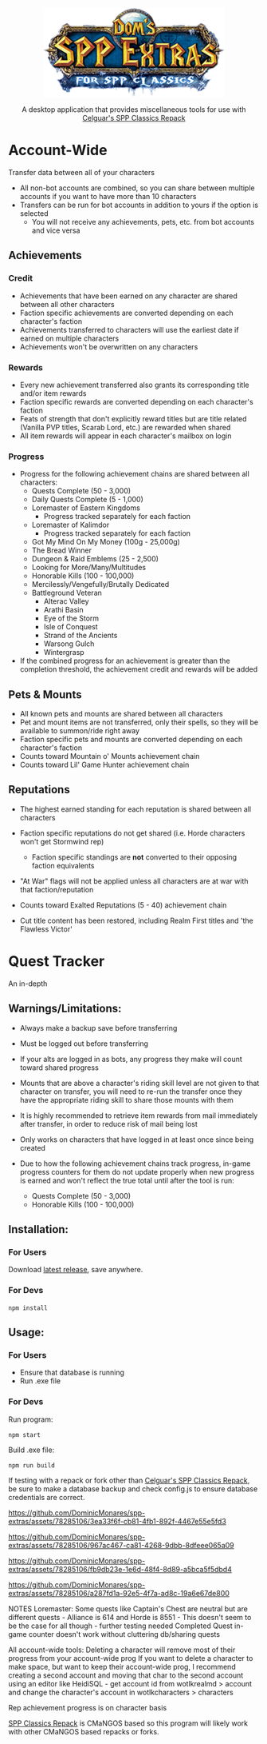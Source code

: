<div align="center">
  <img
    src="https://github.com/DominicMonares/spp-extras/blob/main/assets/logos/main.png"
    width="363"
    height="177"
  />
  <p>
    A desktop application that provides miscellaneous tools for use with
    <a href="https://github.com/celguar/spp-classics-cmangos">
      Celguar's SPP Classics Repack
    </a>
  </p>
</div>

# Account-Wide
Transfer data between all of your characters
  - All non-bot accounts are combined, so you can share between multiple accounts if you want to have more than 10 characters
  - Transfers can be run for bot accounts in addition to yours if the option is selected
    - You will not receive any achievements, pets, etc. from bot accounts and vice versa

## Achievements
### Credit
  - Achievements that have been earned on any character are shared between all other characters
  - Faction specific achievements are converted depending on each character's faction
  - Achievements transferred to characters will use the earliest date if earned on multiple characters
  - Achievements won't be overwritten on any characters

### Rewards
  - Every new achievement transferred also grants its corresponding title and/or item rewards
  - Faction specific rewards are converted depending on each character's faction
  - Feats of strength that don't explicitly reward titles but are title related (Vanilla PVP titles, Scarab Lord, etc.) are rewarded when shared
  - All item rewards will appear in each character's mailbox on login 

### Progress
  - Progress for the following achievement chains are shared between all characters:
    - Quests Complete (50 - 3,000)
    - Daily Quests Complete (5 - 1,000)
    - Loremaster of Eastern Kingdoms
      - Progress tracked separately for each faction
    - Loremaster of Kalimdor
      - Progress tracked separately for each faction
    - Got My Mind On My Money (100g - 25,000g)
    - The Bread Winner
    - Dungeon & Raid Emblems (25 - 2,500)
    - Looking for More/Many/Multitudes
    - Honorable Kills (100 - 100,000)
    - Mercilessly/Vengefully/Brutally Dedicated
    - Battleground Veteran
      - Alterac Valley
      - Arathi Basin
      - Eye of the Storm
      - Isle of Conquest
      - Strand of the Ancients
      - Warsong Gulch
      - Wintergrasp
  - If the combined progress for an achievement is greater than the completion threshold, the achievement credit and rewards will be added

## Pets & Mounts
  - All known pets and mounts are shared between all characters
  - Pet and mount items are not transferred, only their spells, so they will be available to summon/ride right away
  - Faction specific pets and mounts are converted depending on each character's faction
  - Counts toward Mountain o' Mounts achievement chain
  - Counts toward Lil' Game Hunter achievement chain

## Reputations
  - The highest earned standing for each reputation is shared between all characters
  - Faction specific reputations do not get shared (i.e. Horde characters won't get Stormwind rep)
    - Faction specific standings are **not** converted to their opposing faction equivalents
  - "At War" flags will not be applied unless all characters are at war with that faction/reputation
  - Counts toward Exalted Reputations (5 - 40) achievement chain
  
- Cut title content has been restored, including Realm First titles and 'the Flawless Victor'


# Quest Tracker
An in-depth 


## Warnings/Limitations:
  - Always make a backup save before transferring
  - Must be logged out before transferring
  - If your alts are logged in as bots, any progress they make will count toward shared progress
  - Mounts that are above a character's riding skill level are not given to that character on transfer, you will need to re-run the transfer once they have the appropriate riding skill to share those mounts with them
  - It is highly recommended to retrieve item rewards from mail immediately after transfer, in order to reduce risk of mail being lost
  - Only works on characters that have logged in at least once since being created

  - Due to how the following achievement chains track progress, in-game progress counters for them do not update properly when new progress is earned and won't reflect the true total until after the tool is run:
      - Quests Complete (50 - 3,000)
      - Honorable Kills (100 - 100,000)



## Installation:
### For Users
Download [latest release](https://github.com/akaClay/spp-achievements/releases), save anywhere.
  
### For Devs
```
npm install
```

## Usage:
### For Users
- Ensure that database is running
- Run .exe file
    
### For Devs
Run program:
```
npm start
```
  
Build .exe file:
```
npm run build
```

If testing with a repack or fork other than [Celguar's SPP Classics Repack](https://github.com/celguar/spp-classics-cmangos), be sure to make a database backup and check config.js to ensure database credentials are correct.


https://github.com/DominicMonares/spp-extras/assets/78285106/3ea33f6f-cb81-4fb1-892f-4467e55e5fd3



https://github.com/DominicMonares/spp-extras/assets/78285106/967ac467-ca81-4268-9dbb-8dfeee065a09



https://github.com/DominicMonares/spp-extras/assets/78285106/fb9db23e-1e6d-48f4-8d89-a5bca5f5dbd4



https://github.com/DominicMonares/spp-extras/assets/78285106/a287fd1a-92e5-4f7a-ad8c-19a6e67de800


NOTES
Loremaster:
  Some quests like Captain's Chest are neutral but are different quests
    - Alliance is 614 and Horde is 8551
    - This doesn't seem to be the case for all though - further testing needed
Completed Quest in-game counter doesn't work without cluttering db/sharing quests

All account-wide tools:
  Deleting a character will remove most of their progress from your account-wide prog
  If you want to delete a character to make space, but want to keep their account-wide prog,
  I recommend creating a second account and moving that char to the second account using an
  editor like HeidiSQL
    - get account id from wotlkrealmd > account and change the character's account in wotlkcharacters > characters

Rep achievement progress is on character basis

[SPP Classics Repack](https://github.com/celguar/spp-classics-cmangos) is CMaNGOS based so this program will likely work with other CMaNGOS based repacks or forks.
